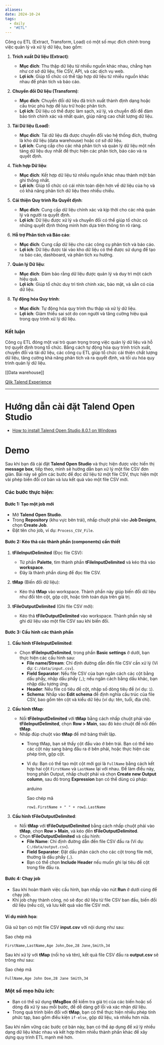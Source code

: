 ```yaml
---
aliases: 
date: 2024-10-24
tags:
  - daily
  - "#ETL"
---
```

Công cụ ETL (Extract, Transform, Load) có một số mục đích chính trong việc quản lý và xử lý dữ liệu, bao gồm:

1. **Trích xuất Dữ liệu (Extract)**:
    
    - **Mục đích**: Thu thập dữ liệu từ nhiều nguồn khác nhau, chẳng hạn như cơ sở dữ liệu, file CSV, API, và các dịch vụ web.
    - **Lợi ích**: Giúp tổ chức có thể tập hợp dữ liệu từ nhiều nguồn khác nhau để phân tích và báo cáo.
2. **Chuyển đổi Dữ liệu (Transform)**:
    
    - **Mục đích**: Chuyển đổi dữ liệu đã trích xuất thành định dạng hoặc cấu trúc phù hợp để lưu trữ hoặc phân tích.
    - **Lợi ích**: Dữ liệu có thể được làm sạch, xử lý, và chuyển đổi để đảm bảo tính chính xác và nhất quán, giúp nâng cao chất lượng dữ liệu.
3. **Tải Dữ liệu (Load)**:
    
    - **Mục đích**: Tải dữ liệu đã được chuyển đổi vào hệ thống đích, thường là kho dữ liệu (data warehouse) hoặc cơ sở dữ liệu.
    - **Lợi ích**: Cung cấp cho các nhà phân tích và quản lý dữ liệu một nền tảng dữ liệu duy nhất để thực hiện các phân tích, báo cáo và ra quyết định.
4. **Tích hợp Dữ liệu**:
    
    - **Mục đích**: Kết hợp dữ liệu từ nhiều nguồn khác nhau thành một bản ghi thống nhất.
    - **Lợi ích**: Giúp tổ chức có cái nhìn toàn diện hơn về dữ liệu của họ và có khả năng phân tích dữ liệu theo nhiều chiều.
5. **Cải thiện Quy trình Ra Quyết định**:
    
    - **Mục đích**: Cung cấp dữ liệu chính xác và kịp thời cho các nhà quản lý và người ra quyết định.
    - **Lợi ích**: Dữ liệu được xử lý và chuyển đổi có thể giúp tổ chức có những quyết định thông minh hơn dựa trên thông tin rõ ràng.
6. **Hỗ trợ Phân tích và Báo cáo**:
    
    - **Mục đích**: Cung cấp dữ liệu cho các công cụ phân tích và báo cáo.
    - **Lợi ích**: Dữ liệu được tải vào kho dữ liệu có thể được sử dụng để tạo ra báo cáo, dashboard, và phân tích xu hướng.
7. **Quản lý Dữ liệu**:
    
    - **Mục đích**: Đảm bảo rằng dữ liệu được quản lý và duy trì một cách hiệu quả.
    - **Lợi ích**: Giúp tổ chức duy trì tính chính xác, bảo mật, và sẵn có của dữ liệu.
8. **Tự động hóa Quy trình**:
    
    - **Mục đích**: Tự động hóa quy trình thu thập và xử lý dữ liệu.
    - **Lợi ích**: Giảm thiểu sai sót do con người và tăng cường hiệu quả trong quy trình xử lý dữ liệu.

### **Kết luận**

Công cụ ETL đóng một vai trò quan trọng trong việc quản lý dữ liệu và hỗ trợ quyết định trong tổ chức. Bằng cách tự động hóa quy trình trích xuất, chuyển đổi và tải dữ liệu, các công cụ ETL giúp tổ chức cải thiện chất lượng dữ liệu, tăng cường khả năng phân tích và ra quyết định, và tối ưu hóa quy trình quản lý dữ liệu.



[[Data warehouse]]


[Qlik Talend Experience](https://tep.us.cloud.talend.com/welcome)


---
# Hướng dẫn cài đặt Talend Open Studio
- [How to install Talend Open Studio 8.0.1 on Windows](https://www.youtube.com/watch?v=1pwqEbqiUtQ&t=164s)
# Demo
Sau khi bạn đã cài đặt **Talend Open Studio** và thực hiện được việc hiển thị **message box**, tiếp theo, mình sẽ hướng dẫn bạn xử lý một file CSV đơn giản. Bài này sẽ gồm các bước để đọc dữ liệu từ một file CSV, thực hiện một vài phép biến đổi cơ bản và lưu kết quả vào một file CSV mới.

### Các bước thực hiện:

#### Bước 1: Tạo một job mới

- Mở **Talend Open Studio**.
- Trong **Repository** (khu vực bên trái), nhấp chuột phải vào **Job Designs**, chọn **Create Job**.
- Đặt tên cho job, ví dụ: `Process_CSV_File`.

#### Bước 2: Kéo thả các thành phần (components) cần thiết

1. **tFileInputDelimited** (Đọc file CSV):
    
    - Từ phần **Palette**, tìm thành phần **tFileInputDelimited** và kéo thả vào **workspace**.
    - Đây là thành phần dùng để đọc file CSV.
2. **tMap** (Biến đổi dữ liệu):
    
    - Kéo thả **tMap** vào workspace. Thành phần này giúp biến đổi dữ liệu như đổi tên cột, gộp cột, hoặc tính toán dựa trên giá trị.
3. **tFileOutputDelimited** (Ghi file CSV mới):
    
    - Kéo thả **tFileOutputDelimited** vào workspace. Thành phần này sẽ ghi dữ liệu vào một file CSV sau khi biến đổi.

#### Bước 3: Cấu hình các thành phần

1. **Cấu hình tFileInputDelimited**:
    
    - Chọn **tFileInputDelimited**, trong phần **Basic settings** ở dưới, bạn thực hiện các cấu hình sau:
        - **File name/Stream**: Chỉ định đường dẫn đến file CSV cần xử lý (Ví dụ: `C:/data/input.csv`).
        - **Field Separator**: Nếu file CSV của bạn ngăn cách các cột bằng dấu phẩy, nhập dấu phẩy (`,`); nếu ngăn cách bằng dấu khác, bạn nhập dấu tương ứng.
        - **Header**: Nếu file có tiêu đề cột, nhập số dòng tiêu đề (ví dụ: `1`).
        - **Schema**: Nhấp vào **Edit schema** để định nghĩa cấu trúc của file CSV, bao gồm tên cột và kiểu dữ liệu (ví dụ: tên, tuổi, địa chỉ).
2. **Cấu hình tMap**:
    
    - Nối **tFileInputDelimited** với **tMap** bằng cách nhấp chuột phải vào **tFileInputDelimited**, chọn **Row > Main**, sau đó kéo chuột để nối đến **tMap**.
    - Nhấp đúp chuột vào **tMap** để mở bảng thiết lập.
        - Trong tMap, bạn sẽ thấy cột đầu vào ở bên trái. Bạn có thể kéo các cột này sang bảng đầu ra ở bên phải, hoặc thực hiện các phép tính, gộp cột.
        - Ví dụ: Bạn có thể tạo một cột mới gọi là `FullName` bằng cách kết hợp hai cột `FirstName` và `LastName` lại với nhau. Để làm điều này, trong phần Output, nhấp chuột phải và chọn **Create new Output column**, sau đó trong **Expression** bạn có thể dùng cú pháp:
            
            arduino
            
            Sao chép mã
            
            `row1.FirstName + " " + row1.LastName`
            
3. **Cấu hình tFileOutputDelimited**:
    
    - Nối **tMap** với **tFileOutputDelimited** bằng cách nhấp chuột phải vào **tMap**, chọn **Row > Main**, và kéo đến **tFileOutputDelimited**.
    - Chọn **tFileOutputDelimited** và cấu hình:
        - **File Name**: Chỉ định đường dẫn đến file CSV đầu ra (Ví dụ: `C:/data/output.csv`).
        - **Field Separator**: Đặt dấu phân cách cho các cột trong file mới, thường là dấu phẩy (`,`).
        - Bạn có thể chọn **Include Header** nếu muốn ghi lại tiêu đề cột trong file đầu ra.

#### Bước 4: Chạy job

- Sau khi hoàn thành việc cấu hình, bạn nhấp vào nút **Run** ở dưới cùng để chạy job.
- Khi job chạy thành công, nó sẽ đọc dữ liệu từ file CSV ban đầu, biến đổi dữ liệu (nếu có), và lưu kết quả vào file CSV mới.

#### Ví dụ minh họa:

Giả sử bạn có một file CSV **input.csv** với nội dung như sau:

Sao chép mã

`FirstName,LastName,Age John,Doe,28 Jane,Smith,34`

Sau khi xử lý với **tMap** (nối họ và tên), kết quả file CSV đầu ra **output.csv** sẽ trông như sau:

Sao chép mã

`FullName,Age John Doe,28 Jane Smith,34`

### Một số mẹo hữu ích:

- Bạn có thể sử dụng **tMsgBox** để kiểm tra giá trị của các biến hoặc số dòng đã xử lý sau mỗi bước, để dễ dàng gỡ lỗi và xác nhận dữ liệu.
- Trong quá trình biến đổi với **tMap**, bạn có thể thực hiện nhiều phép tính phức tạp, bao gồm điều kiện `if-else`, gộp dữ liệu, và nhiều hơn nữa.

Sau khi nắm vững các bước cơ bản này, bạn có thể áp dụng để xử lý nhiều dạng dữ liệu khác nhau và kết hợp thêm nhiều thành phần khác để xây dựng quy trình ETL mạnh mẽ hơn.